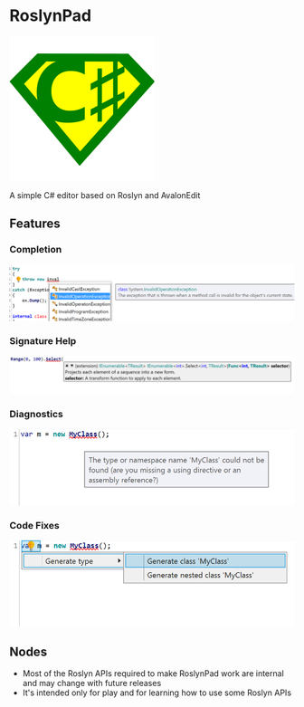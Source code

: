 # RoslynPad

![RoslynPad](src/RoslynPad/Resources/RoslynPad.png)

A simple C# editor based on Roslyn and AvalonEdit

## Features

### Completion

![Completion](docs/Completion.png)

### Signature Help

![Signature Help](docs/SignatureHelp.png)

### Diagnostics

![Diagnostics](docs/Diagnostics.png)

### Code Fixes

![Code Fixes](docs/CodeFixes.png)

## Nodes

* Most of the Roslyn APIs required to make RoslynPad work are internal and may change with future releases
* It's intended only for play and for learning how to use some Roslyn APIs
